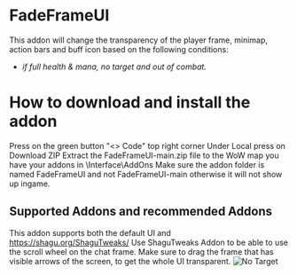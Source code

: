 # FadeFrameUI
This addon will change the transparency of the player frame, minimap, action bars and buff icon based on the following conditions:    
- *if full health & mana, no target and out of combat.*    

# How to download and install the addon
Press on the green button "<> Code" top right corner
Under Local press on Download ZIP
Extract the FadeFrameUI-main.zip file to the WoW map you have your addons in \Interface\AddOns
Make sure the addon folder is named FadeFrameUI and not FadeFrameUI-main otherwise it will not show up ingame.

## Supported Addons and recommended Addons
This addon supports both the default UI and https://shagu.org/ShaguTweaks/
Use ShaguTweaks Addon to be able to use the scroll wheel on the chat frame.
Make sure to drag the frame that has visible arrows of the screen, to get the whole UI transparent.
![No Target](https://github.com/user-attachments/assets/13dff91d-ebca-440a-86d0-f4474ef87424)
